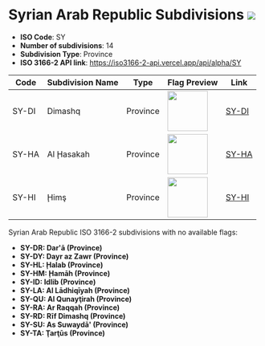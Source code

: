# Syrian Arab Republic Subdivisions ![](https://flagcdn.com/h40/sy.png)

- **ISO Code**: SY
- **Number of subdivisions**: 14
- **Subdivision Type**: Province
- **ISO 3166-2 API link**: https://iso3166-2-api.vercel.app/api/alpha/SY

| Code  | Subdivision Name         | Type | Flag Preview | Link |
|-------|--------------------------|--------------| -------------- |----------|
| SY-DI | Dimashq | Province | <img src='None' height='80'> | [SY-DI](https://github.com/amckenna41/iso3166-flag-icons/blob/main/iso3166-2-icons/SY/SY-DI.svg) |
| SY-HA | Al Ḩasakah | Province | <img src='None' height='80'> | [SY-HA](https://github.com/amckenna41/iso3166-flag-icons/blob/main/iso3166-2-icons/SY/SY-HA.png) |
| SY-HI | Ḩimş | Province | <img src='None' height='80'> | [SY-HI](https://github.com/amckenna41/iso3166-flag-icons/blob/main/iso3166-2-icons/SY/SY-HI.svg) |

Syrian Arab Republic ISO 3166-2 subdivisions with no available flags:

* **SY-DR: Dar'ā (Province)**
* **SY-DY: Dayr az Zawr (Province)**
* **SY-HL: Ḩalab (Province)**
* **SY-HM: Ḩamāh (Province)**
* **SY-ID: Idlib (Province)**
* **SY-LA: Al Lādhiqīyah (Province)**
* **SY-QU: Al Qunayţirah (Province)**
* **SY-RA: Ar Raqqah (Province)**
* **SY-RD: Rīf Dimashq (Province)**
* **SY-SU: As Suwaydā' (Province)**
* **SY-TA: Ţarţūs (Province)**